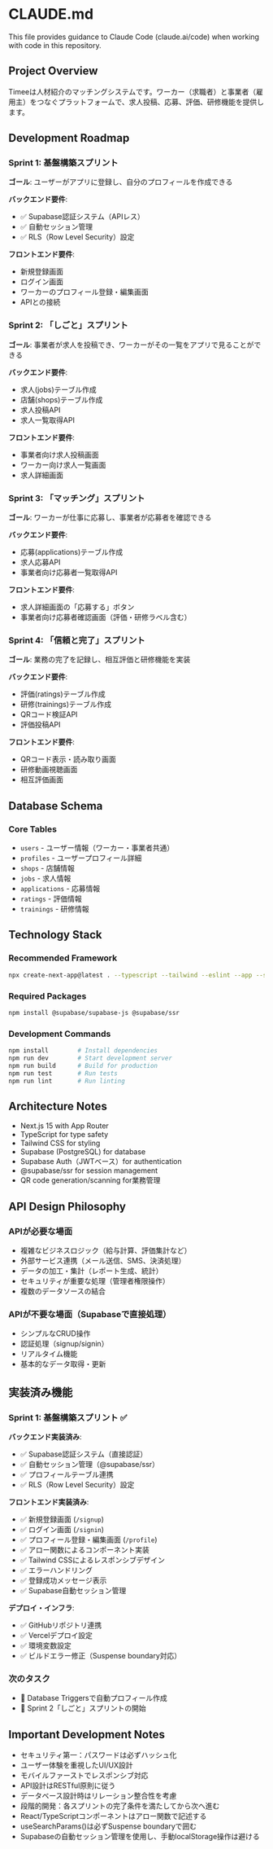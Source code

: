 # CLAUDE.md

This file provides guidance to Claude Code (claude.ai/code) when working with code in this repository.

## Project Overview

Timeeは人材紹介のマッチングシステムです。ワーカー（求職者）と事業者（雇用主）をつなぐプラットフォームで、求人投稿、応募、評価、研修機能を提供します。

## Development Roadmap

### Sprint 1: 基盤構築スプリント
**ゴール**: ユーザーがアプリに登録し、自分のプロフィールを作成できる

**バックエンド要件**:
- ✅ Supabase認証システム（APIレス）
- ✅ 自動セッション管理
- ✅ RLS（Row Level Security）設定

**フロントエンド要件**:
- 新規登録画面
- ログイン画面  
- ワーカーのプロフィール登録・編集画面
- APIとの接続

### Sprint 2: 「しごと」スプリント
**ゴール**: 事業者が求人を投稿でき、ワーカーがその一覧をアプリで見ることができる

**バックエンド要件**:
- 求人(jobs)テーブル作成
- 店舗(shops)テーブル作成
- 求人投稿API
- 求人一覧取得API

**フロントエンド要件**:
- 事業者向け求人投稿画面
- ワーカー向け求人一覧画面
- 求人詳細画面

### Sprint 3: 「マッチング」スプリント
**ゴール**: ワーカーが仕事に応募し、事業者が応募者を確認できる

**バックエンド要件**:
- 応募(applications)テーブル作成
- 求人応募API
- 事業者向け応募者一覧取得API

**フロントエンド要件**:
- 求人詳細画面の「応募する」ボタン
- 事業者向け応募者確認画面（評価・研修ラベル含む）

### Sprint 4: 「信頼と完了」スプリント
**ゴール**: 業務の完了を記録し、相互評価と研修機能を実装

**バックエンド要件**:
- 評価(ratings)テーブル作成
- 研修(trainings)テーブル作成
- QRコード検証API
- 評価投稿API

**フロントエンド要件**:
- QRコード表示・読み取り画面
- 研修動画視聴画面
- 相互評価画面

## Database Schema

### Core Tables
- `users` - ユーザー情報（ワーカー・事業者共通）
- `profiles` - ユーザープロフィール詳細
- `shops` - 店舗情報
- `jobs` - 求人情報
- `applications` - 応募情報
- `ratings` - 評価情報
- `trainings` - 研修情報

## Technology Stack

### Recommended Framework
```bash
npx create-next-app@latest . --typescript --tailwind --eslint --app --src-dir --import-alias "@/*"
```

### Required Packages
```bash
npm install @supabase/supabase-js @supabase/ssr
```

### Development Commands
```bash
npm install        # Install dependencies
npm run dev        # Start development server
npm run build      # Build for production
npm run test       # Run tests
npm run lint       # Run linting
```

## Architecture Notes

- Next.js 15 with App Router
- TypeScript for type safety
- Tailwind CSS for styling
- Supabase (PostgreSQL) for database
- Supabase Auth（JWTベース）for authentication
- @supabase/ssr for session management
- QR code generation/scanning for業務管理

## API Design Philosophy

### APIが必要な場面
- 複雑なビジネスロジック（給与計算、評価集計など）
- 外部サービス連携（メール送信、SMS、決済処理）
- データの加工・集計（レポート生成、統計）
- セキュリティが重要な処理（管理者権限操作）
- 複数のデータソースの結合

### APIが不要な場面（Supabaseで直接処理）
- シンプルなCRUD操作
- 認証処理（signup/signin）
- リアルタイム機能
- 基本的なデータ取得・更新

## 実装済み機能

### Sprint 1: 基盤構築スプリント ✅

**バックエンド実装済み**:
- ✅ Supabase認証システム（直接認証）
- ✅ 自動セッション管理（@supabase/ssr）
- ✅ プロフィールテーブル連携
- ✅ RLS（Row Level Security）設定

**フロントエンド実装済み**:
- ✅ 新規登録画面 (`/signup`)
- ✅ ログイン画面 (`/signin`)
- ✅ プロフィール登録・編集画面 (`/profile`)
- ✅ アロー関数によるコンポーネント実装
- ✅ Tailwind CSSによるレスポンシブデザイン
- ✅ エラーハンドリング
- ✅ 登録成功メッセージ表示
- ✅ Supabase自動セッション管理

**デプロイ・インフラ**:
- ✅ GitHubリポジトリ連携
- ✅ Vercelデプロイ設定
- ✅ 環境変数設定
- ✅ ビルドエラー修正（Suspense boundary対応）

### 次のタスク
- 🔄 Database Triggersで自動プロフィール作成
- 🔄 Sprint 2「しごと」スプリントの開始

## Important Development Notes

- セキュリティ第一：パスワードは必ずハッシュ化
- ユーザー体験を重視したUI/UX設計
- モバイルファーストでレスポンシブ対応
- API設計はRESTful原則に従う
- データベース設計時はリレーション整合性を考慮
- 段階的開発：各スプリントの完了条件を満たしてから次へ進む
- React/TypeScriptコンポーネントはアロー関数で記述する
- useSearchParams()は必ずSuspense boundaryで囲む
- Supabaseの自動セッション管理を使用し、手動localStorage操作は避ける